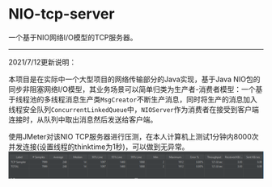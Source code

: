 # NIO-tcp-server
一个基于NIO网络I/O模型的TCP服务器。

---

2021/7/12更新说明：
  
  本项目是在实际中一个大型项目的网络传输部分的Java实现，基于Java NIO包的同步非阻塞网络I/O模型，其业务场景可以简单归类为生产者-消费者模型：一个基于线程池的多线程消息生产类`MsgCreator`不断生产消息，同时将生产的消息加入线程安全队列`ConcurrentLinkedQueue`中，`NIOServer`作为消费者在接受到客户端连接时，从队列中取出消息然后发送给客户端。
  
  使用JMeter对该NIO TCP服务器进行压测，在本人计算机上测试1分钟内8000次并发连接(设置线程的thinktime为1秒)，可以做到无异常。
  ![](https://github.com/MoAndYang/NIO-tcp-server/blob/main/Jmeter_test/JMeter-test-results.png)

